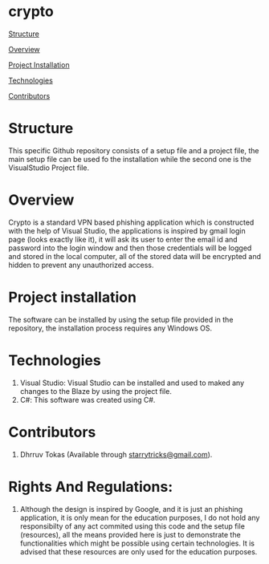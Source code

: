 # crypto
[Structure](#structure)

[Overview](#overview)

[Project Installation](#project-installation)

[Technologies](#technologies)

[Contributors](#contributors)

# Structure

This specific Github repository consists of a setup file and a project file, the main setup file can be used fo the installation while the second one is the VisualStudio Project file. 

# Overview

Crypto is a standard VPN based phishing application which is constructed with the help of Visual Studio, the applications is inspired by gmail login page (looks exactly like it), it will ask its user to enter the email id and password into the login window and then those credentials will be logged and stored in the local computer, all of the stored data will be encrypted and hidden to prevent any unauthorized access.

# Project installation

The software can be installed by using the setup file provided in the repository, the installation process requires any Windows OS.

# Technologies

1. Visual Studio: Visual Studio can be installed and used to maked any changes to the Blaze by using the project file.
2. C#: This software was created using C#.

# Contributors

1. Dhrruv Tokas (Available through starrytricks@gmail.com).

# Rights And Regulations:
1. Although the design is inspired by Google, and it is just an phishing application,  it is only mean for the education purposes, I do not hold any responsibilty of any act commited using this code and the setup file (resources), all the means provided here is just to demonstrate the functionalities which might be possible using certain technologies. It is advised that these resources are only used for the education purposes.
